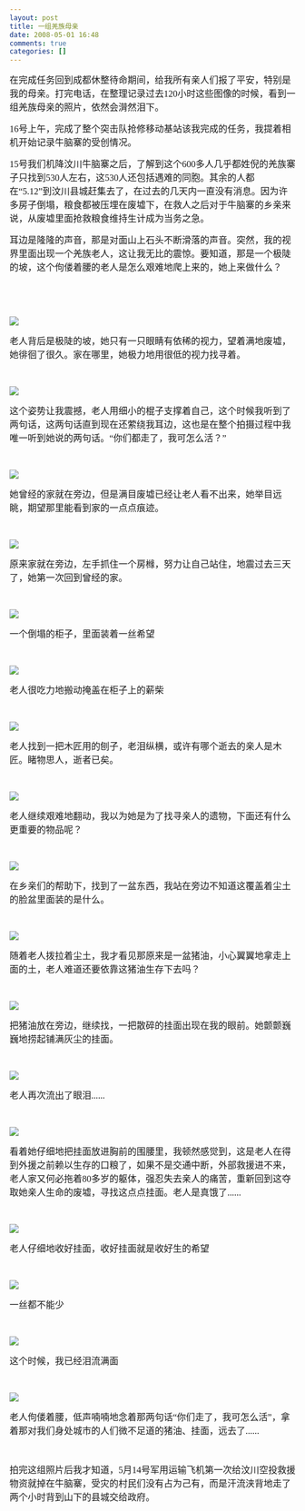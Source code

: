 ```yaml
---
layout: post
title: 一组羌族母亲
date: 2008-05-01 16:48
comments: true
categories: []
---
```

<div>
<p><font style="font-size:16px"><font style="font-size:16px;font-family:黑体">在完成任务回到成都休整待命期间，给我所有亲人们报了平安，特别是我的母亲。打完电话，在整理记录过去120小时这些图像的时候，看到一组羌族母亲的照片，依然会潸然泪下。</font></font></p>
<p><font style="font-size:16px;font-family:黑体">16号上午，完成了整个突击队抢修移动基站该我完成的任务，我提着相机开始记录牛脑寨的受创情况。</font></p>
<p><font style="font-size:16px;font-family:黑体">15号我们机降汶川牛脑寨之后，了解到这个600多人几乎都姓倪的羌族寨子只找到530人左右，这530人还包括遇难的同胞。其余的人都在“5.12”到汶川县城赶集去了，在过去的几天内一直没有消息。因为许多房子倒塌，粮食都被压埋在废墟下，在救人之后对于牛脑寨的乡亲来说，从废墟里面抢救粮食维持生计成为当务之急。</font></p>
<p><font style="font-size:16px;font-family:黑体">耳边是隆隆的声音，那是对面山上石头不断滑落的声音。突然，我的视界里面出现一个羌族老人，这让我无比的震惊。要知道，那是一个极陡的坡，这个佝偻着腰的老人是怎么艰难地爬上来的，她上来做什么？</font></p>
<p> </p>
<p> </p>
<p><a href="http://blog.photo.sina.com.cn/showpic.html#url=http://static4.photo.sina.com.cn/orignal/52e0a41144e1019776b53" target="_blank"><img src="http://static4.photo.sina.com.cn/bmiddle/52e0a41144e1019776b53"/></a></p>
<p><font style="font-size:16px;font-family:黑体">老人背后是极陡的坡，她只有一只眼睛有依稀的视力，望着满地废墟，她徘徊了很久。家在哪里，她极力地用很低的视力找寻着。</font></p>
<p> </p>
<p><a href="http://blog.photo.sina.com.cn/showpic.html#url=http://static12.photo.sina.com.cn/orignal/52e0a41144e10217519bb" target="_blank"><img src="http://static12.photo.sina.com.cn/bmiddle/52e0a41144e10217519bb"/></a></p>
<p><font style="font-size:16px;font-family:黑体">这个姿势让我震撼，老人用细小的棍子支撑着自己，这个时候我听到了两句话，这两句话直到现在还萦绕我耳边，这也是在整个拍摄过程中我唯一听到她说的两句话。“你们都走了，我可怎么活？”</font></p>
<p> </p>
<p><a href="http://blog.photo.sina.com.cn/showpic.html#url=http://static7.photo.sina.com.cn/orignal/52e0a41144e102e9f9a56" target="_blank"><img src="http://static7.photo.sina.com.cn/bmiddle/52e0a41144e102e9f9a56"/></a></p>
<p><font style="font-size:16px;font-family:黑体">她曾经的家就在旁边，但是满目废墟已经让老人看不出来，她举目远眺，期望那里能看到家的一点点痕迹。</font></p>
<p> </p>
<p><a href="http://blog.photo.sina.com.cn/showpic.html#url=http://static6.photo.sina.com.cn/orignal/52e0a41144e104619d6e5" target="_blank"><img src="http://static6.photo.sina.com.cn/bmiddle/52e0a41144e104619d6e5"/></a></p>
<p><font style="font-size:16px;font-family:黑体">原来家就在旁边，左手抓住一个房橼，努力让自己站住，地震过去三天了，她第一次回到曾经的家。</font></p>
<p> </p>
<p><span style="font-family:宋体"><a href="http://blog.photo.sina.com.cn/showpic.html#url=http://static7.photo.sina.com.cn/orignal/52e0a41144e10be7dcbd6" target="_blank"><img src="http://static7.photo.sina.com.cn/bmiddle/52e0a41144e10be7dcbd6"/></a></span></p>
<p><span style="font-family:宋体"><font style="font-size:16px;font-family:黑体">一个倒塌的柜子，里面装着一丝希望</font></span></p>
<p> </p>
<p><span style="font-family:宋体"><a href="http://blog.photo.sina.com.cn/showpic.html#url=http://static13.photo.sina.com.cn/orignal/52e0a41144e106ada13cc" target="_blank"><img src="http://static13.photo.sina.com.cn/bmiddle/52e0a41144e106ada13cc"/></a></span></p>
<p><font style="font-size:16px;font-family:黑体">老人很吃力地搬动掩盖在柜子上的薪柴</font></p>
<p> </p>
<p><a href="http://blog.photo.sina.com.cn/showpic.html#url=http://static1.photo.sina.com.cn/orignal/52e0a41144e107ff8bd50" target="_blank"><img src="http://static1.photo.sina.com.cn/bmiddle/52e0a41144e107ff8bd50"/></a></p>
<p><font style="font-size:16px;font-family:黑体">老人找到一把木匠用的刨子，老泪纵横，或许有哪个逝去的亲人是木匠。睹物思人，逝者已矣。</font></p>
<p> </p>
<p><a href="http://blog.photo.sina.com.cn/showpic.html#url=http://static11.photo.sina.com.cn/orignal/52e0a41144e1087f7536a" target="_blank"><img src="http://static11.photo.sina.com.cn/bmiddle/52e0a41144e1087f7536a"/></a></p>
<p><font style="font-size:16px;font-family:黑体">老人继续艰难地翻动，我以为她是为了找寻亲人的遗物，下面还有什么更重要的物品呢？</font></p>
<p> </p>
<p><a href="http://blog.photo.sina.com.cn/showpic.html#url=http://static3.photo.sina.com.cn/orignal/52e0a41144e108ae4c3d2" target="_blank"><img src="http://static3.photo.sina.com.cn/bmiddle/52e0a41144e108ae4c3d2"/></a></p>
<p><font style="font-size:16px;font-family:黑体">在乡亲们的帮助下，找到了一盆东西，我站在旁边不知道这覆盖着尘土的脸盆里面装的是什么。</font></p>
<p> </p>
<p><a href="http://blog.photo.sina.com.cn/showpic.html#url=http://static2.photo.sina.com.cn/orignal/52e0a41144e108e59fa71" target="_blank"/></p>
<p><a href="http://blog.photo.sina.com.cn/showpic.html#url=http://static2.photo.sina.com.cn/orignal/52e0a41144e1f7d7e0c51" target="_blank"><font style="font-size:16px;font-family:黑体"><img src="http://static2.photo.sina.com.cn/bmiddle/52e0a41144e1f7d7e0c51"/></font></a></p>
<p><font style="font-size:16px;font-family:黑体">随着老人拨拉着尘土，我才看见那原来是一盆猪油，小心翼翼地拿走上面的土，老人难道还要依靠这猪油生存下去吗？</font></p>
<p> </p>
<p><a href="http://blog.photo.sina.com.cn/showpic.html#url=http://static10.photo.sina.com.cn/orignal/52e0a41144e1092fe7559" target="_blank"><img src="http://static10.photo.sina.com.cn/bmiddle/52e0a41144e1092fe7559"/></a></p>
<p><font style="font-size:16px;font-family:黑体">把猪油放在旁边，继续找，一把散碎的挂面出现在我的眼前。她颤颤巍巍地捞起铺满灰尘的挂面。</font></p>
<p> </p>
<p><a href="http://blog.photo.sina.com.cn/showpic.html#url=http://static3.photo.sina.com.cn/orignal/52e0a41144e10993debb2" target="_blank"><img src="http://static3.photo.sina.com.cn/bmiddle/52e0a41144e10993debb2"/></a></p>
<p><font style="font-size:16px;font-family:黑体">老人再次流出了眼泪......</font></p>
<p> </p>
<p><a href="http://blog.photo.sina.com.cn/showpic.html#url=http://static15.photo.sina.com.cn/orignal/52e0a41144e109c5f2a6e" target="_blank"><img src="http://static15.photo.sina.com.cn/bmiddle/52e0a41144e109c5f2a6e"/></a></p>
<p><font style="font-size:16px;font-family:黑体">看着她仔细地把挂面放进胸前的围腰里，我顿然感觉到，这是老人在得到外援之前赖以生存的口粮了，如果不是交通中断，外部救援进不来，老人家又何必拖着80多岁的躯体，强忍失去亲人的痛苦，重新回到这夺取她亲人生命的废墟，寻找这点点挂面。老人是真饿了......</font></p>
<p> </p>
<p><a href="http://blog.photo.sina.com.cn/showpic.html#url=http://static4.photo.sina.com.cn/orignal/52e0a41144e10a5d2e8a3" target="_blank"><img src="http://static4.photo.sina.com.cn/bmiddle/52e0a41144e10a5d2e8a3"/></a></p>
<p><font style="font-size:16px;font-family:黑体">老人仔细地收好挂面，收好挂面就是收好生的希望</font></p>
<p> </p>
<p><a href="http://blog.photo.sina.com.cn/showpic.html#url=http://static8.photo.sina.com.cn/orignal/52e0a41144e10a92c1657" target="_blank"><img src="http://static8.photo.sina.com.cn/bmiddle/52e0a41144e10a92c1657"/></a></p>
<p><font style="font-size:16px;font-family:黑体">一丝都不能少</font></p>
<p> </p>
<p><a href="http://blog.photo.sina.com.cn/showpic.html#url=http://static5.photo.sina.com.cn/orignal/52e0a41144e10ad15f054" target="_blank"><img src="http://static5.photo.sina.com.cn/bmiddle/52e0a41144e10ad15f054"/></a></p>
<p><font style="font-size:16px;font-family:黑体">这个时候，我已经泪流满面</font></p>
<p> </p>
<p><a href="http://blog.photo.sina.com.cn/showpic.html#url=http://static4.photo.sina.com.cn/orignal/52e0a41144e10b23656a3" target="_blank"><img src="http://static4.photo.sina.com.cn/bmiddle/52e0a41144e10b23656a3"/></a></p>
<p><font style="font-size:16px;font-family:黑体">老人佝偻着腰，低声喃喃地念着那两句话“你们走了，我可怎么活”，拿着那对我们身处城市的人们微不足道的猪油、挂面，远去了......</font></p>
<p> </p>
<p><font face="黑体" size="3">拍完这组照片后我才知道，5月14号军用运输飞机第一次给汶川空投救援物资就掉在牛脑寨，受灾的村民们没有占为己有，而是汗流浃背地走了两个小时背到山下的县城交给政府。</font></p>
<p> </p>
</div>
